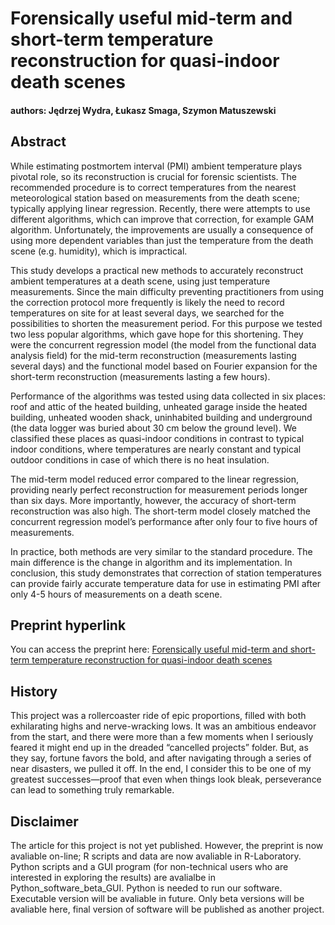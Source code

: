 # Forensically useful mid-term and short-term temperature reconstruction for quasi-indoor death scenes
#### authors: Jędrzej Wydra, Łukasz Smaga, Szymon Matuszewski

## Abstract
While estimating postmortem interval (PMI) ambient temperature plays pivotal role, so its reconstruction is crucial for forensic scientists. The recommended procedure is to correct temperatures from the nearest meteorological station based on measurements from the death scene; typically applying linear regression. Recently, there were attempts to use different algorithms, which can improve that correction, for example GAM algorithm. Unfortunately, the improvements are usually a consequence of using more dependent variables than just the temperature from the death scene (e.g. humidity), which is impractical.

This study develops a practical new methods to accurately reconstruct ambient temperatures at a death scene, using just temperature measurements. Since the main difficulty preventing practitioners from using the correction protocol more frequently is likely the need to record temperatures on site for at least several days, we searched for the possibilities to shorten the measurement period. For this purpose we tested two less popular algorithms, which gave hope for this shortening. They were the concurrent regression model (the model from the functional data analysis field) for the mid-term reconstruction (measurements lasting several days) and the functional model based on Fourier expansion for the short-term reconstruction (measurements lasting a few hours).

Performance of the algorithms was tested using data collected in six places: roof and attic of the heated building, unheated garage inside the heated building, unheated wooden shack, uninhabited building and underground (the data logger was buried about 30 cm below the ground level). We classified these places as quasi-indoor conditions in contrast to typical indoor conditions, where temperatures are nearly constant and typical outdoor conditions in case of which there is no heat insulation.

The mid-term model reduced error compared to the linear regression, providing nearly perfect reconstruction for measurement periods longer than six days. More importantly, however, the accuracy of short-term reconstruction was also high. The short-term model closely matched the concurrent regression model’s performance after only four to five hours of measurements.

In practice, both methods are very similar to the standard procedure. The main difference is the change in algorithm and its implementation. In conclusion, this study demonstrates that correction of station temperatures can provide fairly accurate temperature data for use in estimating PMI after only 4-5 hours of measurements on a death scene.

## Preprint hyperlink
You can access the preprint here: [Forensically useful mid-term and short-term temperature reconstruction for quasi-indoor death scenes]([https://doi.org/10.1093/fsr/owad049](https://doi.org/10.48550/arXiv.2409.09516))

## History
This project was a rollercoaster ride of epic proportions, filled with both exhilarating highs and nerve-wracking lows. It was an ambitious endeavor from the start, and there were more than a few moments when I seriously feared it might end up in the dreaded “cancelled projects” folder. But, as they say, fortune favors the bold, and after navigating through a series of near disasters, we pulled it off. In the end, I consider this to be one of my greatest successes—proof that even when things look bleak, perseverance can lead to something truly remarkable.

## Disclaimer
The article for this project is not yet published. However, the preprint is now avaliable on-line; R scripts and data are now avaliable in R-Laboratory. Python scripts and a GUI program (for non-technical users who are interested in exploring the results) are avalialbe in Python_software_beta_GUI. Python is needed to run our software. Executable version will be avaliable in future.
Only beta versions will be avaliable here, final version of software will be published as another project.
